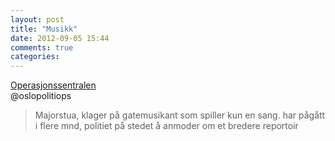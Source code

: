 ```yaml
---
layout: post
title: "Musikk"
date: 2012-09-05 15:44
comments: true
categories: 
---
```

[Operasjonssentralen](https://twitter.com/oslopolitiops/status/243298447506173952)  
@oslopolitiops 

> Majorstua, klager på gatemusikant som spiller kun en sang. har pågått i flere mnd, politiet på stedet å anmoder om et bredere reportoir
